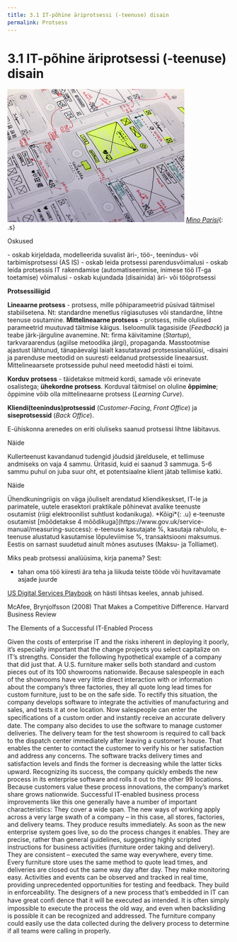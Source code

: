 ```yaml
---
title: 3.1 IT-põhine äriprotsessi (-teenuse) disain
permalink: Protsess
---
```


# 3.1 IT-põhine äriprotsessi (-teenuse) disain

![](img/MinoParisi.png)
*[Mino Parisi](https://dribbble.com/shots/1743039-Instagram-paper-wireframe?list=searches&offset=2)*{: .s}

<p class='tags'><span class='tag'>Oskused</span></p>
- oskab kirjeldada, modelleerida suvalist äri-, töö-, teenindus- või tarbimisprotsessi (AS IS)
- oskab leida protsessi parendusvõimalusi
- oskab leida protsessis IT rakendamise (automatiseerimise, inimese töö IT-ga toetamise) võimalusi
- oskab kujundada (disainida) äri- või tööprotsessi

__Protsessiliigid__

__Lineaarne protsess__ - protsess, mille põhiparameetrid püsivad täitmisel stabiilsetena. Nt: standardne menetlus riigiasutuses või standardne, lihtne teenuse osutamine. __Mittelineaarne protsess__ - protsess, mille olulised parameetrid muutuvad täitmise käigus. Iseloomulik tagasiside (_Feedback_) ja teabe järk-järguline avanemine. Nt: firma käivitamine (_Startup_), tarkvaraarendus (agiilse metoodika järgi), propaganda. Masstootmise ajastust lähtunud, tänapäevalgi laialt kasutatavad protsessianalüüsi, -disaini ja parenduse meetodid on suuresti eeldanud protsesside lineaarsust. Mittelineaarsete protsesside puhul need meetodid hästi ei toimi.

__Korduv protsess__ - täidetakse mitmeid kordi, samade või erinevate osalistega; __ühekordne protsess__. Korduval täitmisel on oluline __õppimine__; õppimine võib olla mittelineaarne protsess (_Learning Curve_).

__Kliendi(teenindus)protsessid__ (_Customer-Facing_, _Front Office_) ja __siseprotsessid__ (_Back Office_).

E-ühiskonna arenedes on eriti oluliseks saanud protsessi lihtne läbitavus.

<p class='tags'><span class='tag'>Näide</span></p>
Kullerteenust kavandanud tudengid jõudsid järeldusele, et tellimuse andmiseks on vaja 4 sammu. Üritasid, kuid ei saanud 3 sammuga. 5-6 sammu puhul on juba suur oht, et potentsiaalne klient jätab tellimise katki.

<p class='tags'><span class='tag'>Näide</span></p>
Ühendkuningriigis on väga jõuliselt arendatud kliendikeskset, IT-le ja parimatele, uutele erasektori praktikale põhinevat avalike teenuste osutamist (riigi elektroonilist suhtlust kodanikuga). *Kõigi*{: .u} e-teenuste osutamist [mõõdetakse 4 mõõdikuga](https://www.gov.uk/service-manual/measuring-success): e-teenuse kasutajate %, kasutaja rahulolu, e-teenuse alustatud kasutamise lõpuleviimise %, transaktsiooni maksumus. Eestis on sarnast suudetud ainult mõnes asutuses (Maksu- ja Tolliamet).  

Miks peab protsessi analüüsima, kirja panema? Sest:

- tahan oma töö kiiresti ära teha ja liikuda teiste tööde või huvitavamate asjade juurde

[US Digital Services Playbook](https://playbook.cio.gov/) on hästi lihtsas keeles, annab juhised.

McAfee, Brynjolfsson (2008) That Makes a Competitive Difference. Harvard Business Review

The Elements of a Successful IT-Enabled Process

Given the costs of enterprise IT and the risks inherent in deploying it poorly, it’s especially important that the change projects you select capitalize on IT’s strengths. Consider the following hypothetical example of a company that did just that. A U.S. furniture maker sells both standard and custom pieces out of its 100 showrooms nationwide. Because salespeople in each of the showrooms have very little direct interaction with or information about the company’s three factories, they all quote long lead times for custom furniture, just to be on the safe side. To rectify this situation, the company develops software to integrate the activities of manufacturing and sales, and tests it at one location. Now salespeople can enter the speciﬁcations of a custom order and instantly receive an accurate delivery date. The company also decides to use the software to manage customer deliveries. The delivery team for the test showroom is required to call back to the dispatch center immediately after leaving a customer’s house. That enables the center to contact the customer to verify his or her satisfaction and address any concerns. The software tracks delivery times and satisfaction levels and ﬁnds the former is decreasing while the latter ticks upward. Recognizing its success, the company quickly embeds the new process in its enterprise software and rolls it out to the other 99 locations. Because customers value these process innovations, the company’s market share grows nationwide. Successful IT-enabled business process improvements like this one generally have a number of important characteristics: They cover a wide span. The new ways of working apply across a very large swath of a company – in this case, all stores, factories, and delivery teams. They produce results immediately. As soon as the new enterprise system goes live, so do the process changes it enables.
They are precise, rather than general guidelines, suggesting highly scripted instructions for business activities (furniture order taking and delivery). They are consistent – executed the same way everywhere, every time. Every furniture store uses the same method to quote lead times, and deliveries are closed out the same way day after day. They make monitoring easy. Activities and events can be observed and tracked in real time, providing unprecedented opportunities for testing and feedback. They build in enforceability. The designers of a new process that’s embedded in IT can have great conﬁ dence that it will be executed as intended. It is often simply impossible to execute the process the old way, and even when backsliding is possible it can be recognized and addressed. The furniture company could easily use the data collected during the delivery process to determine if all teams were calling in properly.
